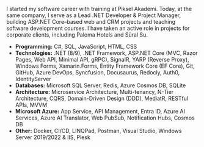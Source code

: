 I started my software career with training at Piksel Akademi. Today, at the same company, I serve as a Lead .NET Developer & Project Manager, building ASP.NET Core–based web and CRM projects and teaching software development courses. I have taken an active role in projects for corporate clients, including Paloma Hotels and Süral Su.

- **Programming:** C#, SQL, JavaScript, HTML, CSS
- **Technologies:** .NET (8/9), .NET Framework, ASP.NET Core (MVC, Razor Pages, Web API, Minimal API, gRPC), SignalR, YARP (Reverse Proxy), Windows Forms, Xamarin.Forms, Entity Framework Core (EF Core), Git, GitHub, Azure DevOps, Syncfusion, Docusaurus, Redocly, Auth0, IdentityServer
- **Databases:** Microsoft SQL Server, Redis, Azure Cosmos DB, SQLite
- **Architecture:** Microservice Architecture, Multi-tenancy, N-Tier Architecture, CQRS, Domain-Driven Design (DDD), MediatR, RESTful APIs, MVVM
- **Microsoft Azure:** App Service, API Management, Entra ID, Azure AI Services, Azure AI Translator, Web PubSub, Notification Hubs, Cosmos DB
- **Other:** Docker, CI/CD, LINQPad, Postman, Visual Studio, Windows Server 2019/2022 & IIS, Plesk
